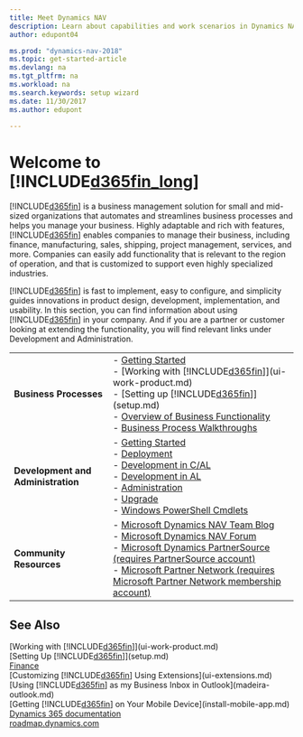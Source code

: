 ```yaml
---
title: Meet Dynamics NAV
description: Learn about capabilities and work scenarios in Dynamics NAV, a business management solution for small and mid-sized organizations.
author: edupont04

ms.prod: "dynamics-nav-2018"
ms.topic: get-started-article
ms.devlang: na
ms.tgt_pltfrm: na
ms.workload: na
ms.search.keywords: setup wizard
ms.date: 11/30/2017
ms.author: edupont

---
```

# Welcome to [!INCLUDE[d365fin_long](includes/d365fin_long_md.md)]
[!INCLUDE[d365fin](includes/d365fin_md.md)] is a business management solution for small and mid-sized organizations that automates and streamlines business processes and helps you manage your business. Highly adaptable and rich with features, [!INCLUDE[d365fin](includes/d365fin_md.md)] enables companies to manage their business, including finance, manufacturing, sales, shipping, project management, services, and more. Companies can easily add functionality that is relevant to the region of operation, and that is customized to support even highly specialized industries.

[!INCLUDE[d365fin](includes/d365fin_md.md)] is fast to implement, easy to configure, and simplicity guides innovations in product design, development, implementation, and usability. In this section, you can find information about using [!INCLUDE[d365fin](includes/d365fin_md.md)] in your company. And if you are a partner or customer looking at extending the functionality, you will find relevant links under Development and Administration.  

|||  
|-|-|  
|**Business Processes**|-   [Getting Started](across-get-started.md)<br />-   [Working with [!INCLUDE[d365fin](includes/d365fin_md.md)]](ui-work-product.md)<br />-   [Setting up [!INCLUDE[d365fin](includes/d365fin_md.md)]](setup.md)<br />-   [Overview of Business Functionality](madeira-business-functionality.md)<br />-   [Business Process Walkthroughs](walkthrough-business-process-walkthroughs.md)|  
|**Development and Administration**|-   [Getting Started](/dynamics-nav/index?target=_blank)<br />-   [Deployment](/dynamics-nav/deployment?target=_blank)<br />-   [Development in C/AL](/dynamics-nav/development?target=_blank)<br />-   [Development in AL](/dynamics-nav/developer/devenv-dev-overview?target=_blank)<br />-   [Administration](/dynamics-nav/administration?target=_blank)<br />-   [Upgrade](/dynamics-nav/upgrading-to-microsoft-dynamics-nav?target=_blank)<br />-  [Windows PowerShell Cmdlets](powershell/dynamics-nav/overview?view=dynamicsnav-ps-2018)|  
|**Community Resources**|-   [Microsoft Dynamics NAV Team Blog](https://blogs.msdn.microsoft.com/nav/?target=_blank)<br />-   [Microsoft Dynamics NAV Forum](http://community.dynamics.com/product/nav/f/34.aspx?target=_blank)<br />-   [Microsoft Dynamics PartnerSource \(requires PartnerSource account\)](https://mbs.microsoft.com/partnersource?target=_blank)<br />-   [Microsoft Partner Network \(requires Microsoft Partner Network membership account\)](https://mspartner.microsoft.com/en/us/Pages/index.aspx?target=_blank)|  


## See Also
[Working with [!INCLUDE[d365fin](includes/d365fin_md.md)]](ui-work-product.md)  
[Setting Up [!INCLUDE[d365fin](includes/d365fin_md.md)]](setup.md)  
[Finance](finance.md)  
[Customizing [!INCLUDE[d365fin](includes/d365fin_md.md)] Using Extensions](ui-extensions.md)  
[Using [!INCLUDE[d365fin](includes/d365fin_md.md)] as my Business Inbox in Outlook](madeira-outlook.md)  
[Getting [!INCLUDE[d365fin](includes/d365fin_md.md)] on Your Mobile Device](install-mobile-app.md)  
[Dynamics 365 documentation](https://docs.microsoft.com/en-us/dynamics365/#pivot=solutions&panel=solutions_financials)  
[roadmap.dynamics.com](https://roadmap.dynamics.com/#edition=1#application=a56e2c12-2a92-e611-80dc-c4346bac0910#status=3a708a86-ae97-e611-80df-c4346baceb68)  
